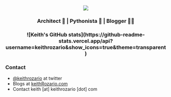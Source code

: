<br>
<p align="center">
<img align="center" src="https://img.shields.io/badge/keith-Rozario-blue">
</p>
<h3 align="center">Architect 📐 | Pythonista 🐍 | Blogger 👨‍💻 </h3>

<h3 align="center">
![Keith's GitHub stats](https://github-readme-stats.vercel.app/api?username=keithrozario&show_icons=true&theme=transparent)
</h3>

### Contact

* [@keithrozario](https://twitter.com/keithrozario?lang=en) at twitter
* Blogs at [keithRozario.com](https://www.keithrozario.com)
* Contact keith [at] keithrozario [dot] com
